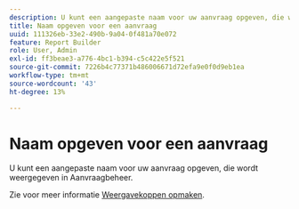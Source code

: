```yaml
---
description: U kunt een aangepaste naam voor uw aanvraag opgeven, die wordt weergegeven in Aanvraagbeheer.
title: Naam opgeven voor een aanvraag
uuid: 111326eb-33e2-490b-9a04-0f481a70e072
feature: Report Builder
role: User, Admin
exl-id: ff3beae3-a776-4bc1-b394-c5c422e5f521
source-git-commit: 7226b4c77371b486006671d72efa9e0f0d9eb1ea
workflow-type: tm+mt
source-wordcount: '43'
ht-degree: 13%

---
```


# Naam opgeven voor een aanvraag

U kunt een aangepaste naam voor uw aanvraag opgeven, die wordt weergegeven in Aanvraagbeheer.

Zie voor meer informatie [Weergavekoppen opmaken](/help/analyze/report-builder/layout/t-format-display-headers.md).
